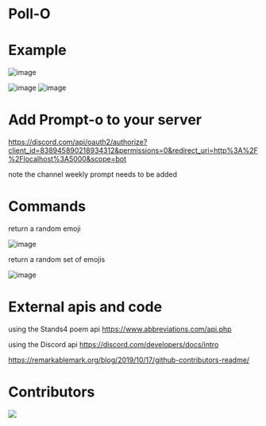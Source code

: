 # Poll-O


# Example 
![image](https://user-images.githubusercontent.com/45106564/117551644-1fd84100-b015-11eb-8deb-b59f86c4dac0.png)

![image](https://user-images.githubusercontent.com/45106564/117551653-25358b80-b015-11eb-8698-4d225e90f1cc.png)
![image](https://user-images.githubusercontent.com/45106564/117551659-2a92d600-b015-11eb-8028-eafe44ad45e3.png)

# Add Prompt-o to your server 


 https://discord.com/api/oauth2/authorize?client_id=838945890218934312&permissions=0&redirect_uri=http%3A%2F%2Flocalhost%3A5000&scope=bot

note the channel weekly prompt needs to be added 

# Commands 


return a random emoji

![image](https://user-images.githubusercontent.com/45106564/117542613-55fecc00-afe7-11eb-8423-c309caa95d61.png)


return a random set of emojis

![image](https://user-images.githubusercontent.com/45106564/117542597-42536580-afe7-11eb-880f-66e4459837d7.png)

# External apis and code 

using the Stands4 poem api 
https://www.abbreviations.com/api.php

using the Discord api 
https://discord.com/developers/docs/intro

https://remarkablemark.org/blog/2019/10/17/github-contributors-readme/


# Contributors 

[![](https://github.com/davidkozdra.png?size=50)](https://github.com/davidkozdra)
